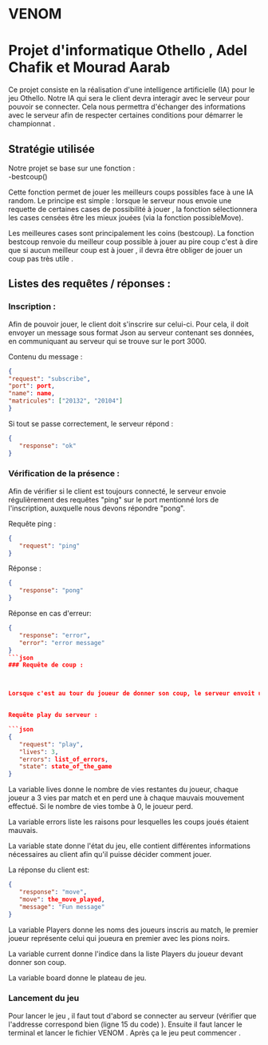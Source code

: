 # VENOM

# Projet d'informatique Othello , Adel Chafik et Mourad Aarab 

Ce projet consiste en la réalisation d'une intelligence artificielle (IA) pour le jeu Othello.
Notre IA qui sera le client devra interagir avec le serveur pour pouvoir se connecter.
Cela nous permettra d'échanger des informations avec le serveur afin de respecter certaines conditions pour démarrer le championnat . 
## Stratégie utilisée
Notre projet se base sur une fonction :  
    -bestcoup()

Cette fonction permet de jouer les meilleurs coups possibles face à une IA random. 
Le principe est simple : lorsque le serveur nous envoie une requette de certaines cases de possibilité à jouer , la fonction sélectionnera les cases censées être les mieux jouées (via la fonction possibleMove). 

Les meilleures cases sont principalement les coins (bestcoup). 
La fonction bestcoup renvoie du meilleur coup possible à jouer au pire coup c'est à dire que si aucun meilleur coup est à jouer , il devra être obliger de jouer un coup pas très utile . 


## Listes des requêtes / réponses : 

### Inscription : 

Afin de pouvoir jouer, le client doit s'inscrire sur celui-ci. Pour cela, il doit envoyer un message sous format Json au serveur contenant ses données, en communiquant au serveur qui se trouve sur le port 3000.

Contenu du message : 

```json
{
"request": "subscribe",
"port": port,
"name": name,
"matricules": ["20132", "20104"]
}
```



Si tout se passe correctement, le serveur répond : 

```json
{
   "response": "ok"
}
```


### Vérification de la présence : 


 Afin de vérifier si le client est toujours connecté, le serveur envoie régulièrement des requêtes "ping" sur le port mentionné lors de l'inscription, auxquelle nous devons répondre "pong".

Requête ping : 

```json
{
   "request": "ping"
}
```
Réponse : 

```json
{
   "response": "pong"
}
```
Réponse en cas d'erreur:
```json
{
   "response": "error",
   "error": "error message"
}
```json
### Requête de coup : 



Lorsque c'est au tour du joueur de donner son coup, le serveur envoit une requête play au client qui devra renvoyer son coup .


Requête play du serveur : 

```json
{
   "request": "play",
   "lives": 3,
   "errors": list_of_errors,
   "state": state_of_the_game
}
```

La variable lives donne le nombre de vies restantes du joueur, chaque joueur a 3 vies par match et en perd une à chaque mauvais mouvement effectué. Si le nombre de vies tombe à 0, le joueur perd.

La variable errors liste les raisons pour lesquelles les coups joués étaient mauvais.

La variable state donne l'état du jeu, elle contient différentes informations nécessaires au client afin qu'il puisse décider comment jouer. 

La réponse du client est: 

```json
{
   "response": "move",
   "move": the_move_played,
   "message": "Fun message"
}
```
La variable Players donne les noms des joueurs inscris au match, le premier joueur représente celui qui joueura en premier avec les pions noirs. 

La variable current donne l'indice dans la liste Players du joueur devant donner son coup.

La variable board donne le plateau de jeu. 

### Lancement du jeu 

Pour lancer le jeu , il faut tout d'abord se connecter au serveur (vérifier que l'addresse correspond bien (ligne 15 du code) ). 
Ensuite il faut lancer le terminal et lancer le fichier VENOM . Après ça le jeu peut commencer . 
